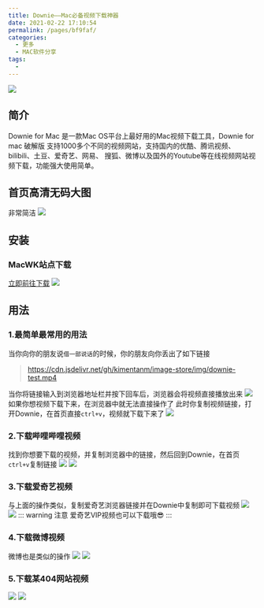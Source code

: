 ```yaml
---
title: Downie——Mac必备视频下载神器
date: 2021-02-22 17:10:54
permalink: /pages/bf9faf/
categories:
  - 更多
  - MAC软件分享
tags:
  - 
---
```


![](https://cdn.jsdelivr.net/gh/kimentanm/image-store/img/20210303231349.png)

## 简介
Downie for Mac 是一款Mac OS平台上最好用的Mac视频下载工具，Downie for mac 破解版
支持1000多个不同的视频网站，支持国内的优酷、腾讯视频、bilibili、土豆、爱奇艺、网易、
搜狐、微博以及国外的Youtube等在线视频网站视频下载，功能强大使用简单。

<!-- more -->

## 首页高清无码大图
非常简洁
![](https://cdn.jsdelivr.net/gh/kimentanm/image-store/img/20210303214210.png)

## 安装
### MacWK站点下载
[立即前往下载](https://www.macwk.com/soft/downie)
![](https://cdn.jsdelivr.net/gh/kimentanm/image-store/img/20210303225548.png)

## 用法
### 1.最简单最常用的用法
当你向你的朋友说`借一部说话`的时候，你的朋友向你丢出了如下链接
> https://cdn.jsdelivr.net/gh/kimentanm/image-store/img/downie-test.mp4

当你将链接输入到浏览器地址栏并按下回车后，浏览器会将视频直接播放出来
![](https://cdn.jsdelivr.net/gh/kimentanm/image-store/img/20210303222459.png)
如果你想视频下载下来，在浏览器中就无法直接操作了
此时你复制视频链接，打开Downie，在首页直接`ctrl+v`，视频就下载下来了
![](https://cdn.jsdelivr.net/gh/kimentanm/image-store/img/20210303222734.png)

### 2.下载哔哩哔哩视频
找到你想要下载的视频，并复制浏览器中的链接，然后回到Downie，在首页`ctrl+v`复制链接
![](https://cdn.jsdelivr.net/gh/kimentanm/image-store/img/20210303223449.png)
![](https://cdn.jsdelivr.net/gh/kimentanm/image-store/img/20210303223215.png)

### 3.下载爱奇艺视频
与上面的操作类似，复制爱奇艺浏览器链接并在Downie中复制即可下载视频
![](https://cdn.jsdelivr.net/gh/kimentanm/image-store/img/20210303224247.png)
![](https://cdn.jsdelivr.net/gh/kimentanm/image-store/img/20210303224338.png)
::: warning 注意
爱奇艺VIP视频也可以下载哦😎
:::
### 4.下载微博视频
微博也是类似的操作
![](https://cdn.jsdelivr.net/gh/kimentanm/image-store/img/20210303224936.png)
![](https://cdn.jsdelivr.net/gh/kimentanm/image-store/img/20210303225008.png)

### 5.下载某404网站视频
![](https://cdn.jsdelivr.net/gh/kimentanm/image-store/img/20210303225432.png)
![](https://cdn.jsdelivr.net/gh/kimentanm/image-store/img/20210303225625.png)
